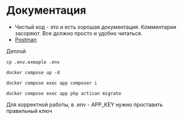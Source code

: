 # Документация

- Чистый код - это и есть хорошая документация. Комментарии засоряют. Все должно просто и удобно читаться.
- [Postman](https://documenter.getpostman.com/view/23865388/2s9YyqihZh)

Деплой
```shell 
cp .env.exmaple .env

docker compose up -d

docker compose exec app composer i

docker compose exec app php artisan migrate
```

Для корректной работы, в .env - APP_KEY нужно проставить правильный ключ


